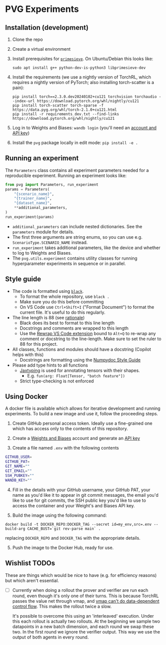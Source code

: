 # PVG Experiments

## Installation (development)

1. Clone the repo
2. Create a virtual environment
3. Install prerequisites for [`primesieve`](https://pypi.org/project/primesieve/). On
   Ubuntu/Debian this looks like:
   ```
   sudo apt install g++ python-dev-is-python3 libprimesieve-dev
   ```
4. Install the requirements (we use a nightly version of TorchRL, which requires a
   nightly version of PyTorch; also installing torch-scatter is a pain):

   ```
   pip install torch==2.3.0.dev20240102+cu121 torchvision torchaudio --index-url https://download.pytorch.org/whl/nightly/cu121
   pip install torch-scatter torch-sparse -f https://data.pyg.org/whl/torch-2.1.0+cu121.html
   pip install -r requirements_dev.txt --find-links https://download.pytorch.org/whl/nightly/cu121
   ```

5. Log in to Weights and Biases: `wandb login` (you'll need an [account and API
   key](https://wandb.ai/settings#dangerzone))
6. Install the `pvg` package locally in edit mode: `pip install -e .`


## Running an experiment

The `Parameters` class contains all experiment parameters needed for a reproducible
experiment. Running an experiment looks like:

```python
from pvg import Parameters, run_experiment
params = Parameters(
    "{scenario_name}", 
    "{trainer_name}", 
    "{dataset_name}", 
    **additional_parameters,
)
run_experiment(params)
```

- `additional_parameters` can include nested dictionaries. See the `parameters` module
  for details.
- The first three arguments are string enums, so you can use e.g.
  `ScenarioType.SCENARIO_NAME` instead.
- `run_experiment` takes additional parameters, like the device and whether to log to
  Weights and Biases.
- The `pvg.utils.experiment` contains utility classes for running hyperparameter
  experiments in sequence or in parallel.


## Style guide

- The code is formatted using [`black`](https://black.readthedocs.io/en/stable/).
   * To format the whole repository, use `black .`
   * Make sure you do this before committing
   * On VS Code use `Ctrl+Shift+I` ("Format Document") to format the current file. It's
     useful to do this regularly.
- The line length is 88 (see
  [rationale](https://black.readthedocs.io/en/stable/the_black_code_style/current_style.html#line-length))
   * Black does its best to format to this line length
   * Docstrings and comments are wrapped to this length
   * Use the [Rewrap VS Code
     extension](https://marketplace.visualstudio.com/items?itemName=stkb.rewrap) bound
     to `Alt+Q` to re-wrap any comment or docstring to the line-length. Make sure to set
     the ruler to 88 for this project.
- All classes, functions and modules should have a docstring (Copilot helps with this)
   * Docstrings are formatting using the [Numpydoc Style
     Guide](https://numpydoc.readthedocs.io/en/latest/format.html)
- Please add type hints to all functions
   * [Jaxtyping](https://docs.kidger.site/jaxtyping/) is used for annotating tensors
     with their shapes.
      + E.g. `fun(arg: Float[Tensor, "batch feature"])`
   * Strict type-checking is not enforced


## Using Docker

A docker file is available which allows for iterative development and running
experiments. To build a new image and use it, follow the proceeding steps.

1. Create GitHub personal access token. Ideally use a fine-grained one which has access
   only to the contents of this repository.

2. Create a [Weights and Biases](https://wandb.ai) account and generate an [API
   key](https://wandb.ai/settings#dangerzone)

3. Create a file named `.env` with the following contents

```bash
GITHUB_USER=
GITHUB_PAT=
GIT_NAME=""
GIT_EMAIL=""
SSH_PUBKEY=""
WANDB_KEY=""
```

4. Fill in the details with your GitHub username, your GitHub PAT, your name as you'd
   like it to appear in git commit messages, the email you'd like to use for git
   commits, the SSH public key you'd like to use to access the container and your
   Weight's and Biases API key.

5. Build the image using the following command:

```
docker build -t DOCKER_REPO:DOCKER_TAG --secret id=my_env,src=.env --build-arg CACHE_BUST=`git rev-parse main` .
```

replacing `DOCKER_REPO` and `DOCKER_TAG` with the appropriate details.

5. Push the image to the Docker Hub, ready for use.


## Wishlist TODOs

These are things which would be nice to have (e.g. for efficiency reasons) but which
aren't essential.

- [ ] Currently when doing a rollout the prover and verifier are run each round, even
  though it's only one of their turns. This is because TorchRL passes the value net
  through vmap, and [vmap can't do data-dependent control
  flow](https://github.com/pytorch/functorch/issues/257). This makes the rollout twice a
  slow.

  It's possible to overcome this using an 'interleaved' execution. Under this each
  rollout is actually two rollouts. At the beginning we sample two datapoints in a new
  batch dimension, and each round we swap these two. In the first round we ignore the
  verifier output. This way we use the output of both agents in every round.
